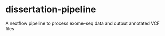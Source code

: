 # dissertation-pipeline
A nextflow pipeline to process exome-seq data and output annotated VCF files
